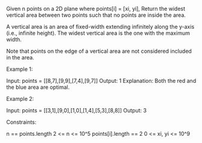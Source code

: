 Given n points on a 2D plane where points[i] = [xi, yi], Return the widest
vertical area between two points such that no points are inside the area.

A vertical area is an area of fixed-width extending infinitely along the
y-axis (i.e., infinite height). The widest vertical area is the one with the
maximum width.

Note that points on the edge of a vertical area are not considered included
in the area.


Example 1:
​

Input: points = [[8,7],[9,9],[7,4],[9,7]]
Output: 1
Explanation: Both the red and the blue area are optimal.


Example 2:


Input: points = [[3,1],[9,0],[1,0],[1,4],[5,3],[8,8]]
Output: 3



Constraints:


n == points.length
2 <= n <= 10^5
points[i].length == 2
0 <= xi, yi <= 10^9





